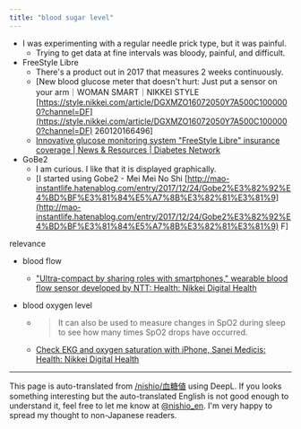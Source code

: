 ```yaml
---
title: "blood sugar level"
---
```


- I was experimenting with a regular needle prick type, but it was painful.
    - Trying to get data at fine intervals was bloody, painful, and difficult.
- FreeStyle Libre
    - There's a product out in 2017 that measures 2 weeks continuously.
    - [New blood glucose meter that doesn't hurt: Just put a sensor on your arm｜WOMAN SMART｜NIKKEI STYLE [https://style.nikkei.com/article/DGXMZO16072050Y7A500C1000000?channel=DF](https://style.nikkei.com/article/DGXMZO16072050Y7A500C1000000?channel=DF) 260120166496]
    - [Innovative glucose monitoring system "FreeStyle Libre" insurance coverage | News & Resources | Diabetes Network](http://www.dm-net.co.jp/calendar/2017/027279.php)
- GoBe2
    - I am curious. I like that it is displayed graphically.
    - [I started using Gobe2 - Mei Mei No Shi [http://mao-instantlife.hatenablog.com/entry/2017/12/24/Gobe2%E3%82%92%E4%BD%BF%E3%81%84%E5%A7%8B%E3%82%81%E3%81%9](http://mao-instantlife.hatenablog.com/entry/2017/12/24/Gobe2%E3%82%92%E4%BD%BF%E3%81%84%E5%A7%8B%E3%82%81%E3%81%9) F]


relevance
- blood flow
    - ["Ultra-compact by sharing roles with smartphones," wearable blood flow sensor developed by NTT: Health: Nikkei Digital Health](http://techon.nikkeibp.co.jp/article/FEATURE/20140328/342880/?ST=health)

- blood oxygen level
    - > It can also be used to measure changes in SpO2 during sleep to see how many times SpO2 drops have occurred.
    - [Check EKG and oxygen saturation with iPhone, Sanei Medicis: Health: Nikkei Digital Health](http://techon.nikkeibp.co.jp/atcl/event/15/091500142/101700014/?ST=health)

---
This page is auto-translated from [/nishio/血糖値](https://scrapbox.io/nishio/血糖値) using DeepL. If you looks something interesting but the auto-translated English is not good enough to understand it, feel free to let me know at [@nishio_en](https://twitter.com/nishio_en). I'm very happy to spread my thought to non-Japanese readers.
